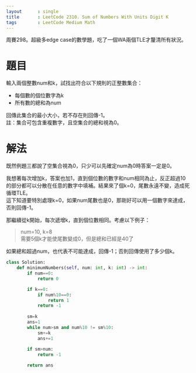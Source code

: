 ```yaml
--- 
layout      : single
title       : LeetCode 2310. Sum of Numbers With Units Digit K
tags        : LeetCode Medium Math
---
```

周賽298。超級多edge case的數學題，吃了一個WA兩個TLE才釐清所有狀況。  

# 題目
輸入兩個整數num和k，試找出符合以下規則的正整數集合：  
- 每個數的個位數字為k  
- 所有數的總和為num  

回傳此集合的最小大小，若不存在則回傳-1。  
註：集合可包含重複數字，且空集合的總和視為0。  

# 解法
既然例題三都說了空集合視為0，只少可以先確定num為0時答案一定是0。  

我想著每次增加k，答案也加1，直到個位數的數字和num相同為止，反正超過10的部分都可以分散在任意的數字中填補。結果來了個k=0，尾數永遠不變，造成死循環TLE。  
這下知道要特別處理k=0，如果num尾數也是0，那剛好可以用一個數字來達成，否則回傳-1。  

那繼續從k開始，每次遞增k，直到個位數相同。考慮以下例子：  
> num=10, k=8  
> 需要5個k才能使尾數變成0，但是總和已經是40了  

如果總和超過num，也代表不可能達成，回傳-1；否則回傳使用了多少個k。

```python
class Solution:
    def minimumNumbers(self, num: int, k: int) -> int:
        if num==0:
            return 0

        if k==0:
            if num%10==0:
                return 1
            return -1
        
        sm=k
        ans=1
        while num>sm and num%10 != sm%10:
            sm+=k
            ans+=1
            
        if sm>num:
            return -1

        return ans
```
